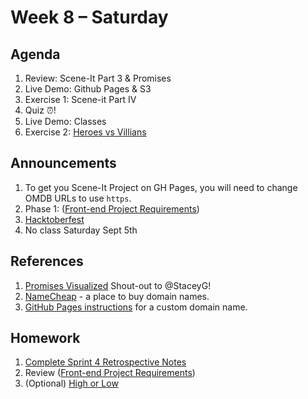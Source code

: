 # Week 8 – Saturday

## Agenda
1. Review: Scene-It Part 3 & Promises 
1. Live Demo: Github Pages & S3
1. Exercise 1: Scene-it Part IV 
1. Quiz ⏰!
1. Live Demo: Classes
1. Exercise 2: [Heroes vs Villians](../class/exercise2/README.md)


## Announcements
1. To get you Scene-It Project on GH Pages, you will need to change OMDB URLs to use `https`.
1. Phase 1: ([Front-end Project Requirements](../../../week9-10_Phase1Project/README.md))
1. [Hacktoberfest](https://hacktoberfest.digitalocean.com) 
1. No class Saturday Sept 5th 

## References
1. [Promises Visualized](https://dev.to/lydiahallie/javascript-visualized-promises-async-await-5gke) Shout-out to @StaceyG!
1. [NameCheap](https://www.namecheap.com/) - a place to buy domain names.
1. [GitHub Pages instructions](https://docs.github.com/en/github/working-with-github-pages/configuring-a-custom-domain-for-your-github-pages-site) for a custom domain name.


## Homework
1. [Complete Sprint 4 Retrospective Notes](https://hackmd.io/_jWw8lWfT_Gx2UMLaMe7Ag)
1. Review ([Front-end Project Requirements](../../../week9-10_Phase1Project/README.md))
1. (Optional) [High or Low](../homework/README.md)
